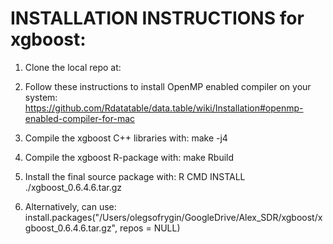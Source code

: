 # INSTALLATION INSTRUCTIONS for xgboost:

1. Clone the local repo at:

2. Follow these instructions to install OpenMP enabled compiler on your system:
https://github.com/Rdatatable/data.table/wiki/Installation#openmp-enabled-compiler-for-mac

3. Compile the xgboost C++ libraries with: make -j4

4. Compile the xgboost R-package with: make Rbuild

5. Install the final source package with: R CMD INSTALL ./xgboost_0.6.4.6.tar.gz

6. Alternatively, can use:
install.packages("/Users/olegsofrygin/GoogleDrive/Alex_SDR/xgboost/xgboost_0.6.4.6.tar.gz", repos = NULL)